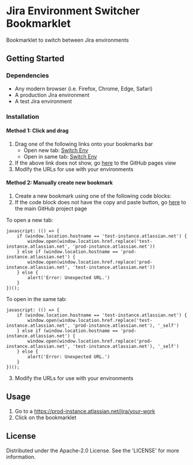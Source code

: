 # Jira Environment Switcher Bookmarklet
Bookmarklet to switch between Jira environments

## Getting Started

### Dependencies
* Any modern browser (i.e. Firefox, Chrome, Edge, Safari)
* A production Jira environment
* A test Jira environment

### Installation

#### Method 1: Click and drag
1. Drag one of the following links onto your bookmarks bar
   * Open new tab: <a href="javascript: (() => {    if (window.location.hostname == 'test-instance.atlassian.net') {        window.open(window.location.href.replace('test-instance.atlassian.net', 'prod-instance.atlassian.net'))    } else if (window.location.hostname == 'prod-instance.atlassian.net') {        window.open(window.location.href.replace('prod-instance.atlassian.net', 'test-instance.atlassian.net'))    } else {        alert('Error: Unexpected URL.')    }})();">Switch Env</a>
   * Open in same tab: <a href="javascript: (() => {    if (window.location.hostname == 'test-instance.atlassian.net') {        window.open(window.location.href.replace('test-instance.atlassian.net', 'prod-instance.atlassian.net'), '_self')    } else if (window.location.hostname == 'test-instance.atlassian.net') {        window.open(window.location.href.replace('prod-instance.atlassian.net', 'test-instance.atlassian.net'), '_self')    } else {        alert('Error: Unexpected URL.')    }})();">Switch Env</a>
2. If the above link does not show, go [here](https://kevyuan.github.io/jira-environment-switcher/) to the GitHub pages view
3. Modify the URLs for use with your environments

#### Method 2: Manually create new bookmark
1. Create a new bookmark using one of the following code blocks:
2. If the code block does not have the copy and paste button, go [here](https://github.com/kevyuan/jira-environment-switcher) to the main GitHub project page

To open a new tab:
```
javascript: (() => {
    if (window.location.hostname == 'test-instance.atlassian.net') {
        window.open(window.location.href.replace('test-instance.atlassian.net', 'prod-instance.atlassian.net'))
    } else if (window.location.hostname == 'prod-instance.atlassian.net') {
        window.open(window.location.href.replace('prod-instance.atlassian.net', 'test-instance.atlassian.net'))
    } else {
        alert('Error: Unexpected URL.')
    }
})();
```

To open in the same tab:
```
javascript: (() => {
    if (window.location.hostname == 'test-instance.atlassian.net') {
        window.open(window.location.href.replace('test-instance.atlassian.net', 'prod-instance.atlassian.net'), '_self')
    } else if (window.location.hostname == 'prod-instance.atlassian.net') {
        window.open(window.location.href.replace('prod-instance.atlassian.net', 'test-instance.atlassian.net'), '_self')
    } else {
        alert('Error: Unexpected URL.')
    }
})();
```

3. Modify the URLs for use with your environments

## Usage
1. Go to a https://prod-instance.atlassian.net/jira/your-work
2. Click on the bookmarklet

## License
Distributed under the Apache-2.0 License. See the 'LICENSE' for more information.
